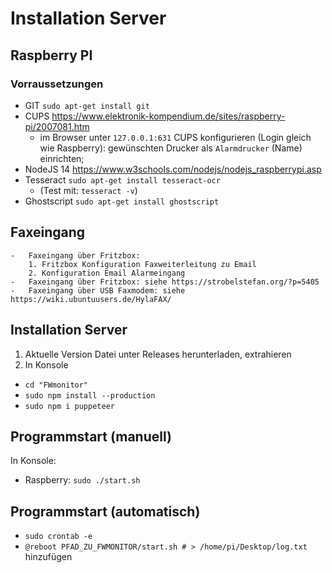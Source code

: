 # Installation Server

## Raspberry PI

### Vorraussetzungen

-   GIT `sudo apt-get install git`
-   CUPS https://www.elektronik-kompendium.de/sites/raspberry-pi/2007081.htm
    -   im Browser unter `127.0.0.1:631` CUPS konfigurieren (Login gleich wie Raspberry):
        gewünschten Drucker als `Alarmdrucker` (Name) einrichten;
-   NodeJS 14 https://www.w3schools.com/nodejs/nodejs_raspberrypi.asp
-   Tesseract `sudo apt-get install tesseract-ocr`
    -   (Test mit: `tesseract -v`)
-   Ghostscript `sudo apt-get install ghostscript`

## Faxeingang

    -   Faxeingang über Fritzbox:
        1. Fritzbox Konfiguration Faxweiterleitung zu Email
        2. Konfiguration Email Alarmeingang
    -   Faxeingang über Fritzbox: siehe https://strobelstefan.org/?p=5405
    -   Faxeingang über USB Faxmodem: siehe https://wiki.ubuntuusers.de/HylaFAX/

## Installation Server

1. Aktuelle Version Datei unter Releases herunterladen, extrahieren
2. In Konsole

-   `cd "FWmonitor"`
-   `sudo npm install --production`
-   `sudo npm i puppeteer`

## Programmstart (manuell)

In Konsole:

-   Raspberry: `sudo ./start.sh`

## Programmstart (automatisch)

-   `sudo crontab -e`
-   `@reboot PFAD_ZU_FWMONITOR/start.sh # > /home/pi/Desktop/log.txt` hinzufügen
